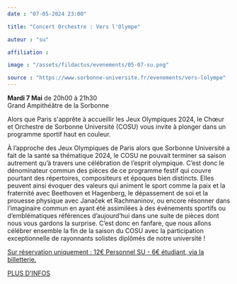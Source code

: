 ```yaml
---
date : "07-05-2024 23:00"

title: "Concert Orchestre : Vers l'Olympe"

auteur : "su"

affiliation :

image : "/assets/fildactus/evenements/05-07-su.png"

source : "https://www.sorbonne-universite.fr/evenements/vers-lolympe"
---
```


__Mardi 7 Mai__
de 20h00 à 21h30  
Grand Ampithéâtre de la Sorbonne

Alors que Paris s'apprête à accueillir les Jeux Olympiques 2024, le Chœur et Orchestre de Sorbonne Université (COSU) vous invite à plonger dans un programme sportif haut en couleur.

À l’approche des Jeux Olympiques de Paris alors que Sorbonne Université a fait de la santé sa thématique 2024, le COSU ne pouvait terminer sa saison autrement qu’à travers une célébration de l’esprit olympique. C’est donc le dénominateur commun des pièces de ce programme festif qui couvre pourtant des répertoires, compositeurs et époques bien distincts. Elles peuvent ainsi évoquer des valeurs qui animent le sport comme la paix et la fraternité avec Beethoven et Hagenberg, le dépassement de soi et la prouesse physique avec Janaček et Rachmaninov, ou encore résonner dans l’imaginaire commun en ayant été assimilées à des événements sportifs ou d’emblématiques références d’aujourd’hui dans une suite de pièces dont nous vous gardons la surprise. C’est donc en fanfare, que nous allons célébrer ensemble la fin de la saison du COSU avec la participation exceptionnelle de rayonnants solistes diplômés de notre université !

[Sur réservation uniquement : 12€ Personnel SU - 6€ étudiant, via la billetterie.](https://www.billetweb.fr/vers-lolympe)

[PLUS D'INFOS](https://www.sorbonne-universite.fr/evenements/vers-lolympe)